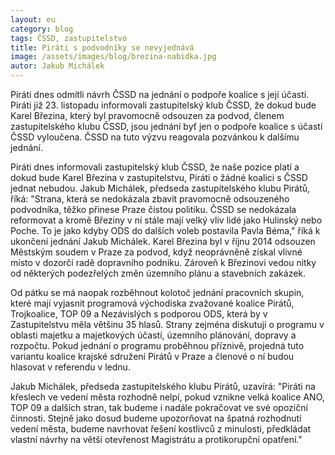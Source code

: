 ```yaml
---
layout: eu
category: blog
tags: ČSSD, zastupitelstvo
title: Piráti s podvodníky se nevyjednává
image: /assets/images/blog/brezina-nabidka.jpg
autor: Jakub Michálek
---
```


Piráti dnes odmítli návrh ČSSD na jednání o podpoře koalice s její účastí. Piráti již 23. listopadu informovali zastupitelský klub ČSSD, že dokud bude Karel Březina, který byl pravomocně odsouzen za podvod, členem zastupitelského klubu ČSSD, jsou jednání byť jen o podpoře koalice s účastí ČSSD vyloučena. ČSSD na tuto výzvu reagovala pozvánkou k dalšímu jednání. 

Piráti dnes informovali zastupitelský klub ČSSD, že naše pozice platí a dokud bude Karel Březina v zastupitelstvu, Piráti o žádné koalici s ČSSD jednat nebudou. Jakub Michálek, předseda zastupitelského klubu Pirátů, říká: "Strana, která se nedokázala zbavit pravomocně odsouzeného podvodníka, těžko přinese Praze čistou politiku. ČSSD se nedokázala reformovat a kromě Březiny v ní stále mají velký vliv lidé jako Hulinský nebo Poche. To je jako kdyby ODS do dalších voleb postavila Pavla Béma," říká k ukončení jednání Jakub Michálek. Karel Březina byl v říjnu 2014 odsouzen Městským soudem v Praze za podvod, když neoprávněně získal vlivné místo v dozorčí radě dopravního podniku. Zároveň k Březinovi vedou nitky od některých podezřelých změn územního plánu a stavebních zakázek.

Od pátku se má naopak rozběhnout kolotoč jednání pracovních skupin, které mají vyjasnit programová východiska zvažované koalice Pirátů, Trojkoalice, TOP 09 a Nezávislých s podporou ODS, která by v Zastupitelstvu měla většinu 35 hlasů. Strany zejména diskutují o programu v oblasti majetku a majetkových účastí, územního plánování, dopravy a rozpočtu. Pokud jednání o programu proběhnou příznivě, projedná tuto variantu koalice krajské sdružení Pirátů v Praze a členové o ní budou hlasovat v referendu v lednu. 

Jakub Michálek, předseda zastupitelského klubu Pirátů, uzavírá: "Piráti na křeslech ve vedení města rozhodně nelpí, pokud vznikne velká koalice ANO, TOP 09 a dalších stran, tak budeme i nadále pokračovat ve své opoziční činnosti. Stejně jako dosud budeme upozorňovat na špatná rozhodnutí vedení města, budeme navrhovat řešení kostlivců z minulosti, předkládat vlastní návrhy na větší otevřenost Magistrátu a protikorupční opatření."
